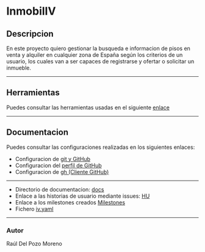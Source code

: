 # InmobilIV

## Descripcion

En este proyecto quiero gestionar la busqueda e informacion de pisos en venta y alquiler en cualquier zona de España según los criterios de un usuario, los cuales van a ser capaces de registrarse y ofertar o solicitar un inmueble.

---
## Herramientas

Puedes consultar las herramientas usadas en el siguiente [enlace](docs/tools.md)

---
## Documentacion

Puedes consultar las configuraciones realizadas en los siguientes enlaces:
- Configuracion de [git y GitHub](docs/config.md#claves)
- Configuracion del [perfil de GitHub](./docs/config.md#perfil)
- Configuracion de [gh (Cliente GitHub)](docs/config.md#gh)
 
---

- Directorio de documentacion: [docs](https://github.com/rauldpm/InmobilIV/tree/master/docs)
- Enlace a las historias de usuario mediante issues: [HU](https://github.com/rauldpm/InmobilIV/issues)
- Enlace a los milestones creados [Milestones](https://github.com/rauldpm/InmobilIV/milestones)
- Fichero [iv.yaml](https://github.com/rauldpm/InmobilIV/blob/master/iv.yaml)

---
### Autor

Raúl Del Pozo Moreno